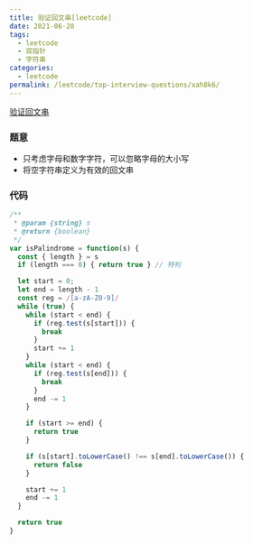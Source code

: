 ```yaml
---
title: 验证回文串[leetcode]
date: 2021-06-20
tags:
  - leetcode
  - 双指针
  - 字符串
categories:
  - leetcode
permalink: /leetcode/top-interview-questions/xah8k6/
---
```


[验证回文串](https://leetcode-cn.com/leetbook/read/top-interview-questions/xah8k6/)


### 题意
* 只考虑字母和数字字符，可以忽略字母的大小写
* 将空字符串定义为有效的回文串

### 代码
```js
/**
 * @param {string} s
 * @return {boolean}
 */
var isPalindrome = function(s) {
  const { length } = s
  if (length === 0) { return true } // 特判

  let start = 0;
  let end = length - 1
  const reg = /[a-zA-Z0-9]/
  while (true) {
    while (start < end) {
      if (reg.test(s[start])) {
        break
      }
      start += 1
    }
    while (start < end) {
      if (reg.test(s[end])) {
        break
      }
      end -= 1
    }

    if (start >= end) {
      return true
    }

    if (s[start].toLowerCase() !== s[end].toLowerCase()) {
      return false
    }

    start += 1
    end -= 1
  }

  return true
}
```
